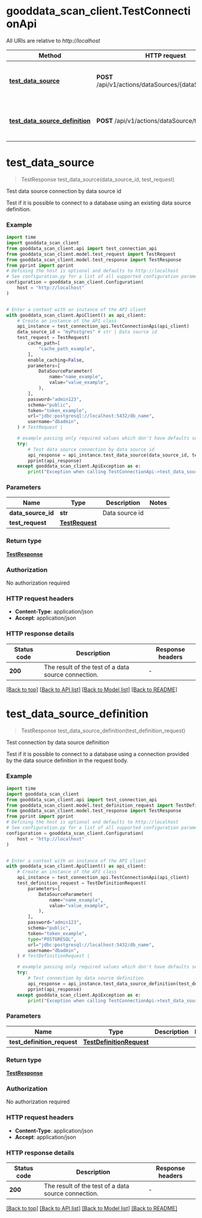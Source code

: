 # gooddata_scan_client.TestConnectionApi

All URIs are relative to *http://localhost*

Method | HTTP request | Description
------------- | ------------- | -------------
[**test_data_source**](TestConnectionApi.md#test_data_source) | **POST** /api/v1/actions/dataSources/{dataSourceId}/test | Test data source connection by data source id
[**test_data_source_definition**](TestConnectionApi.md#test_data_source_definition) | **POST** /api/v1/actions/dataSource/test | Test connection by data source definition


# **test_data_source**
> TestResponse test_data_source(data_source_id, test_request)

Test data source connection by data source id

Test if it is possible to connect to a database using an existing data source definition.

### Example


```python
import time
import gooddata_scan_client
from gooddata_scan_client.api import test_connection_api
from gooddata_scan_client.model.test_request import TestRequest
from gooddata_scan_client.model.test_response import TestResponse
from pprint import pprint
# Defining the host is optional and defaults to http://localhost
# See configuration.py for a list of all supported configuration parameters.
configuration = gooddata_scan_client.Configuration(
    host = "http://localhost"
)


# Enter a context with an instance of the API client
with gooddata_scan_client.ApiClient() as api_client:
    # Create an instance of the API class
    api_instance = test_connection_api.TestConnectionApi(api_client)
    data_source_id = "myPostgres" # str | Data source id
    test_request = TestRequest(
        cache_path=[
            "cache_path_example",
        ],
        enable_caching=False,
        parameters=[
            DataSourceParameter(
                name="name_example",
                value="value_example",
            ),
        ],
        password="admin123",
        schema="public",
        token="token_example",
        url="jdbc:postgresql://localhost:5432/db_name",
        username="dbadmin",
    ) # TestRequest | 

    # example passing only required values which don't have defaults set
    try:
        # Test data source connection by data source id
        api_response = api_instance.test_data_source(data_source_id, test_request)
        pprint(api_response)
    except gooddata_scan_client.ApiException as e:
        print("Exception when calling TestConnectionApi->test_data_source: %s\n" % e)
```


### Parameters

Name | Type | Description  | Notes
------------- | ------------- | ------------- | -------------
 **data_source_id** | **str**| Data source id |
 **test_request** | [**TestRequest**](TestRequest.md)|  |

### Return type

[**TestResponse**](TestResponse.md)

### Authorization

No authorization required

### HTTP request headers

 - **Content-Type**: application/json
 - **Accept**: application/json


### HTTP response details

| Status code | Description | Response headers |
|-------------|-------------|------------------|
**200** | The result of the test of a data source connection. |  -  |

[[Back to top]](#) [[Back to API list]](../README.md#documentation-for-api-endpoints) [[Back to Model list]](../README.md#documentation-for-models) [[Back to README]](../README.md)

# **test_data_source_definition**
> TestResponse test_data_source_definition(test_definition_request)

Test connection by data source definition

Test if it is possible to connect to a database using a connection provided by the data source definition in the request body.

### Example


```python
import time
import gooddata_scan_client
from gooddata_scan_client.api import test_connection_api
from gooddata_scan_client.model.test_definition_request import TestDefinitionRequest
from gooddata_scan_client.model.test_response import TestResponse
from pprint import pprint
# Defining the host is optional and defaults to http://localhost
# See configuration.py for a list of all supported configuration parameters.
configuration = gooddata_scan_client.Configuration(
    host = "http://localhost"
)


# Enter a context with an instance of the API client
with gooddata_scan_client.ApiClient() as api_client:
    # Create an instance of the API class
    api_instance = test_connection_api.TestConnectionApi(api_client)
    test_definition_request = TestDefinitionRequest(
        parameters=[
            DataSourceParameter(
                name="name_example",
                value="value_example",
            ),
        ],
        password="admin123",
        schema="public",
        token="token_example",
        type="POSTGRESQL",
        url="jdbc:postgresql://localhost:5432/db_name",
        username="dbadmin",
    ) # TestDefinitionRequest | 

    # example passing only required values which don't have defaults set
    try:
        # Test connection by data source definition
        api_response = api_instance.test_data_source_definition(test_definition_request)
        pprint(api_response)
    except gooddata_scan_client.ApiException as e:
        print("Exception when calling TestConnectionApi->test_data_source_definition: %s\n" % e)
```


### Parameters

Name | Type | Description  | Notes
------------- | ------------- | ------------- | -------------
 **test_definition_request** | [**TestDefinitionRequest**](TestDefinitionRequest.md)|  |

### Return type

[**TestResponse**](TestResponse.md)

### Authorization

No authorization required

### HTTP request headers

 - **Content-Type**: application/json
 - **Accept**: application/json


### HTTP response details

| Status code | Description | Response headers |
|-------------|-------------|------------------|
**200** | The result of the test of a data source connection. |  -  |

[[Back to top]](#) [[Back to API list]](../README.md#documentation-for-api-endpoints) [[Back to Model list]](../README.md#documentation-for-models) [[Back to README]](../README.md)

